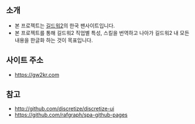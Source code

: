 ## 소개
- 본 프로젝트는 [길드워2](https://www.guildwars2.com/)의 한국 팬사이트입니다.
- 본 프로젝트를 통해 길드워2 직업별 특성, 스킬을 번역하고 나아가 길드워2 내 모든 내용을 한글화 하는 것이 목표입니다.
## 사이트 주소
- https://gw2kr.com
## 참고
- http://github.com/discretize/discretize-ui
- https://github.com/rafgraph/spa-github-pages
